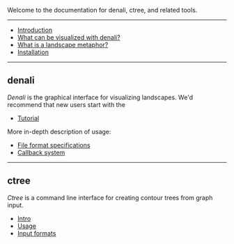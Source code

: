 Welcome to the documentation for denali, ctree, and related tools.

----

- [Introduction](pages/intro.html)
- [What can be visualized with denali?](pages/intro.html#what-can-be-visualized-with-denali?)
- [What is a landscape metaphor?](pages/intro.html#what-is-a-landscape-metaphor?)
- [Installation](pages/install.html)

----

## denali
*Denali* is the graphical interface for visualizing landscapes.
We'd recommend that new users start with the

- [Tutorial](pages/denali-tutorial.html)

More in-depth description of usage:

- [File format specifications](pages/formats.html)
- [Callback system](pages/callback.html)


----

## ctree
*Ctree* is a command line interface for creating contour trees from graph input.

- [Intro](pages/ctree.html)
- [Usage](pages/ctree.html#usage)
- [Input formats](pages/ctree.html#input-formats)
